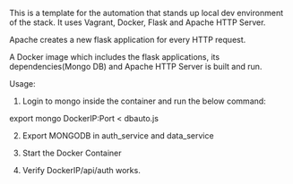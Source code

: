 This is a template for the automation  that stands up local dev environment of the stack. It uses Vagrant, Docker, Flask and Apache HTTP Server.

Apache creates a new flask application for every HTTP request.

A Docker image which includes the flask applications, its dependencies(Mongo DB) and Apache HTTP Server is built and run.

Usage:

1) Login to mongo inside the container and run the below command:

export mongo DockerIP:Port < dbauto.js

2) Export MONGODB in auth_service and data_service

3) Start the Docker Container

4) Verify DockerIP/api/auth works.
